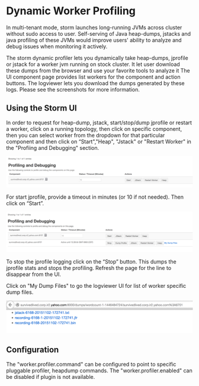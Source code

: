 Dynamic Worker Profiling
==========================

In multi-tenant mode, storm launches long-running JVMs across cluster without sudo access to user. Self-serving of Java heap-dumps, jstacks and java profiling of these JVMs would improve users' ability to analyze and debug issues when monitoring it actively.

The storm dynamic profiler lets you dynamically take heap-dumps, jprofile or jstack for a worker jvm running on stock cluster. It let user download these dumps from the browser and use your favorite tools to analyze it  The UI component page provides list workers for the component and action buttons. The logviewer lets you download the dumps generated by these logs. Please see the screenshots for more information.

Using the Storm UI
-------------

In order to request for heap-dump, jstack, start/stop/dump jprofile or restart a worker, click on a running topology, then click on specific component, then you can select worker from the dropdown for that particular component and then click on “Start","Heap", "Jstack" or "Restart Worker" in the "Profiing and Debugging" section.

![Profiling and Debugging](images/dynamic_profiling_debugging_1.png "Profiling and Debugging")

For start jprofile, provide a timeout in minutes (or 10 if not needed). Then click on “Start”.

![After starting jprofile for worker](images/dynamic_profiling_debugging_2.png "After jprofile for worker ")

To stop the jprofile logging click on the “Stop” button. This dumps the jprofile stats and stops the profiling. Refresh the page for the line to disappear from the UI.

Click on "My Dump Files" to go the logviewer UI for list of worker specific dump files.

![Dump Files Links for worker](images/dynamic_profiling_debugging_3.png "Dump Files Links for worker")

Configuration
-------------

The "worker.profiler.command" can be configured to point to specific pluggable profiler, heapdump commands. The "worker.profiler.enabled" can be disabled if plugin is not available.

